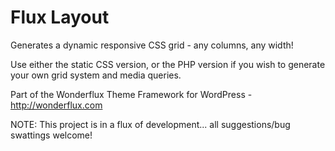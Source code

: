 Flux Layout
===========

Generates a dynamic responsive CSS grid - any columns, any width!

Use either the static CSS version, or the PHP version if you wish to generate your own grid system and media queries.

Part of the Wonderflux Theme Framework for WordPress - http://wonderflux.com

NOTE: This project is in a flux of development... all suggestions/bug swattings welcome!